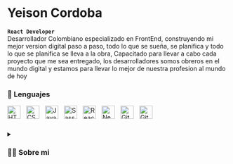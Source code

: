 # Yeison Cordoba
**`React Developer`** <br>
Desarrollador Colombiano especializado en FrontEnd, construyendo mi mejor version digital paso a paso, todo lo que se sueña, se planifica y todo lo que se planifica se lleva a la obra, Capacitado para llevar a cabo cada proyecto que me sea entregado, los desarrolladores somos obreros en el mundo digital y estamos para llevar lo mejor de nuestra profesion al mundo de hoy 

### 🧰 Lenguajes


          
<img align="left" alt="HTML" width="30px" style="padding-right:10px;" src="https://cdn.jsdelivr.net/gh/devicons/devicon/icons/html5/html5-plain.svg" />
<img align="left" alt="CSS" width="30px" style="padding-right:10px;" src="https://cdn.jsdelivr.net/gh/devicons/devicon/icons/css3/css3-plain.svg" />
<img align="left" alt="JavaScript" width="30px" style="padding-right:10px;" src="https://cdn.jsdelivr.net/gh/devicons/devicon/icons/javascript/javascript-original.svg" />

<img align="left" alt="Sass" width="30px" style="padding-right:10px;"  src="https://cdn.jsdelivr.net/gh/devicons/devicon/icons/sass/sass-original.svg" />

<img align="left" alt="React" width="30px" style="padding-right:10px;" src="https://cdn.jsdelivr.net/gh/devicons/devicon/icons/react/react-original-wordmark.svg" />

<img align="left" alt="Next.js" width="30px" style="padding-right:10px;" src="https://cdn.jsdelivr.net/gh/devicons/devicon/icons/nextjs/nextjs-original-wordmark.svg" />
          
          
<img align="left" alt="Git" width="30px" style="padding-right:10px;" src="https://cdn.jsdelivr.net/gh/devicons/devicon/icons/git/git-original.svg" />
<img align="left" alt="GitHub" width="30px" style="padding-right:10px;" src="https://cdn.jsdelivr.net/gh/devicons/devicon/icons/bootstrap/bootstrap-original.svg" />
<br>

#

<details>
 <summary><h3>👨‍💻 Sobre mi</h3></summary>
   Inicie a investigar del mundo del desarrollo en el año 2019, la curiosidad de ver como se creaban las aplicaciones en las que estaba navegando cada dia en mi rutina diaria me llevo a buscar como se creaban cada una de ellas, empece a ver cursos de programacion y empece mi camino con la ruta del Front End con Html Css y JavaScript, decidi ingresas a una universidad para completar mis conomientos ya en un entorno profesional, en ese lugar aprendi sobre el trabajo en equipo y la responsabilidad que se lleva cada proyecto aun asi segui viendo cursos para mi formacion continua y decidi epecializarme en el entorno del desarollo y seguir una ruta que me lleve a ser un master en ella. 


           



